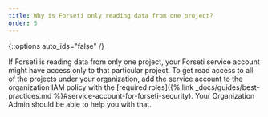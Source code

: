 ```yaml
---
title: Why is Forseti only reading data from one project?
order: 5
---
```

{::options auto_ids="false" /}

If Forseti is reading data from only one project, your Forseti service account might have access only to that particular project. To get read access to all of the projects under your organization, add the service account to the organization IAM policy with the [required roles]({% link _docs/guides/best-practices.md %}#service-account-for-forseti-security). Your Organization Admin should be able to help you with that.
